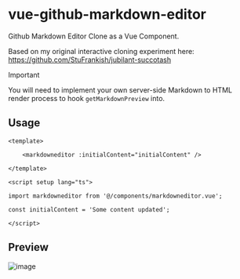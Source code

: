 # vue-github-markdown-editor
Github Markdown Editor Clone as a Vue Component.

Based on my original interactive cloning experiment here: https://github.com/StuFrankish/jubilant-succotash

> [!IMPORTANT]  
> You will need to implement your own server-side Markdown to HTML render process to hook `getMarkdownPreview` into.

## Usage
```vue
<template>

    <markdowneditor :initialContent="initialContent" />

</template>

<script setup lang="ts">

import markdowneditor from '@/components/markdowneditor.vue';

const initialContent = 'Some content updated';

</script>
```

## Preview
![image](https://github.com/user-attachments/assets/476043e4-1a6f-41ad-8fa4-6cfa7b15e2fd)
